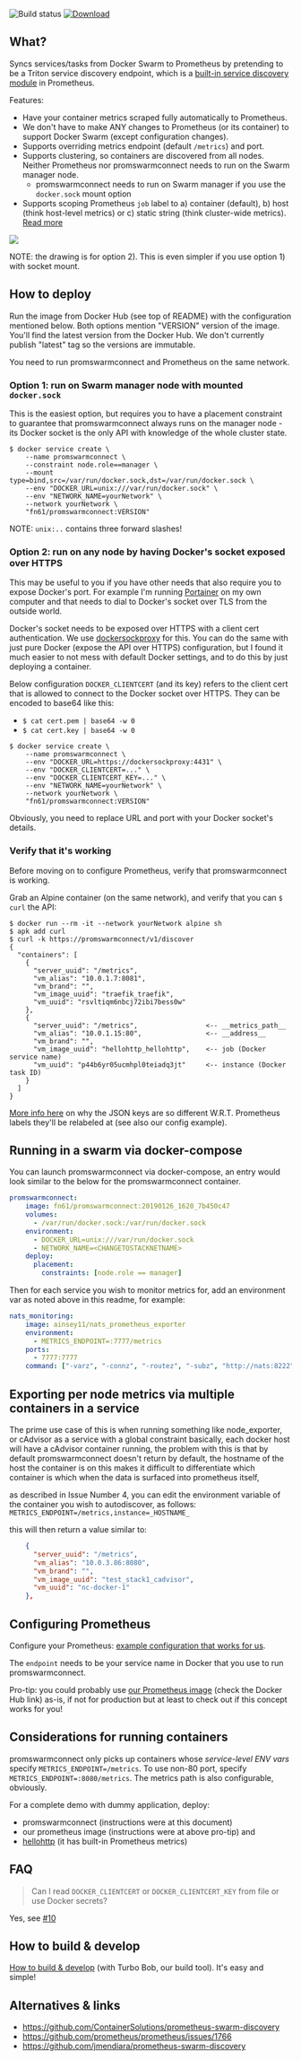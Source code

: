 ![Build status](https://github.com/function61/promswarmconnect/workflows/Build/badge.svg)
[![Download](https://img.shields.io/docker/pulls/fn61/promswarmconnect.svg?style=for-the-badge)](https://hub.docker.com/r/fn61/promswarmconnect/)

What?
-----

Syncs services/tasks from Docker Swarm to Prometheus by pretending to be a Triton service
discovery endpoint, which is a
[built-in service discovery module](https://github.com/prometheus/prometheus/tree/master/discovery/triton)
in Prometheus.

Features:

- Have your container metrics scraped fully automatically to Prometheus.
- We don't have to make ANY changes to Prometheus (or its container) to support Docker
  Swarm (except configuration changes).
- Supports overriding metrics endpoint (default `/metrics`) and port.
- Supports clustering, so containers are discovered from all nodes. Neither Prometheus
  nor promswarmconnect needs to run on the Swarm manager node.
    * promswarmconnect needs to run on Swarm manager if you use the `docker.sock` mount option
- Supports scoping Prometheus `job` label to a) container (default), b) host (think host-level
  metrics) or c) static string (think cluster-wide metrics).
  [Read more](https://github.com/function61/promswarmconnect/blob/ecc947d4aa6b29bb4595929d2bc23b1ec7bd5e9e/cmd/promswarmconnect/main.go#L173)

![](docs/architecture.png)

NOTE: the drawing is for option 2). This is even simpler if you use option 1) with socket mount.


How to deploy
-------------

Run the image from Docker Hub (see top of README) with the configuration mentioned below.
Both options mention "VERSION" version of the image. You'll find the latest version from
the Docker Hub. We don't currently publish "latest" tag so the versions are immutable.

You need to run promswarmconnect and Prometheus on the same network.

### Option 1: run on Swarm manager node with mounted `docker.sock`

This is the easiest option, but requires you to have a placement constraint to guarantee
that promswarmconnect always runs on the manager node - its Docker socket is the only API
with knowledge of the whole cluster state.

```
$ docker service create \
	--name promswarmconnect \
	--constraint node.role==manager \
	--mount type=bind,src=/var/run/docker.sock,dst=/var/run/docker.sock \
	--env "DOCKER_URL=unix:///var/run/docker.sock" \
	--env "NETWORK_NAME=yourNetwork" \
	--network yourNetwork \
	"fn61/promswarmconnect:VERSION"
```

NOTE: `unix:..` contains three forward slashes!


### Option 2: run on any node by having Docker's socket exposed over HTTPS

This may be useful to you if you have other needs that also require you to expose Docker's
port. For example I'm running [Portainer](https://www.portainer.io/) on my own computer
and that needs to dial to Docker's socket over TLS from the outside world.

Docker's socket needs to be exposed over HTTPS with a client cert authentication. We use
[dockersockproxy](https://github.com/function61/dockersockproxy) for this. You can do the
same with just pure Docker (expose the API over HTTPS) configuration, but I found it much
easier to not mess with default Docker settings, and to do this by just deploying a container.

Below configuration `DOCKER_CLIENTCERT` (and its key) refers to the client cert that is allowed to
connect to the Docker socket over HTTPS. They can be encoded to base64 like this:

- `$ cat cert.pem | base64 -w 0`
- `$ cat cert.key | base64 -w 0`

```
$ docker service create \
	--name promswarmconnect \
	--env "DOCKER_URL=https://dockersockproxy:4431" \
	--env "DOCKER_CLIENTCERT=..." \
	--env "DOCKER_CLIENTCERT_KEY=..." \
	--env "NETWORK_NAME=yourNetwork" \
	--network yourNetwork \
	"fn61/promswarmconnect:VERSION"
```

Obviously, you need to replace URL and port with your Docker socket's details.

### Verify that it's working

Before moving on to configure Prometheus, verify that promswarmconnect is working.

Grab an Alpine container (on the same network), and verify that you can `$ curl` the API:

```
$ docker run --rm -it --network yourNetwork alpine sh
$ apk add curl
$ curl -k https://promswarmconnect/v1/discover
{
  "containers": [
    {
      "server_uuid": "/metrics",
      "vm_alias": "10.0.1.7:8081",
      "vm_brand": "",
      "vm_image_uuid": "traefik_traefik",
      "vm_uuid": "rsvltiqm6nbcj72ibi7bess0w"
    },
    {
      "server_uuid": "/metrics",                 <-- __metrics_path__
      "vm_alias": "10.0.1.15:80",                <-- __address__
      "vm_brand": "",
      "vm_image_uuid": "hellohttp_hellohttp",    <-- job (Docker service name)
      "vm_uuid": "p44b6yr05ucmhpl0teiadq3jt"     <-- instance (Docker task ID)
    }
  ]
}
```

[More info here](https://github.com/function61/promswarmconnect/blob/ecc947d4aa6b29bb4595929d2bc23b1ec7bd5e9e/cmd/promswarmconnect/main.go#L207)
on why the JSON keys are so different W.R.T. Prometheus labels they'll be relabeled at
(see also our config example).


Running in a swarm via docker-compose
----------------------------------------

You can launch promswarmconnect via docker-compose, an entry would look similar to the below for the promswarmconnect container.
```yaml
promswarmconnect:
    image: fn61/promswarmconnect:20190126_1620_7b450c47
    volumes:
      - /var/run/docker.sock:/var/run/docker.sock
    environment:
      - DOCKER_URL=unix:///var/run/docker.sock
      - NETWORK_NAME=<CHANGETOSTACKNETNAME>
    deploy:
      placement:
        constraints: [node.role == manager]

```

Then for each service you wish to monitor metrics for, add an environment var as noted above in this readme, for example:
```yaml
nats_monitoring:
    image: ainsey11/nats_prometheus_exporter
    environment:
      - METRICS_ENDPOINT=:7777/metrics
    ports:
      - 7777:7777
    command: ["-varz", "-connz", "-routez", "-subz", "http://nats:8222"]

```

Exporting per node metrics via multiple containers in a service
--------------------------------------------------------------

The prime use case of this is when running something like node_exporter, or cAdvisor as a service with a global constraint
basically, each docker host will have a cAdvisor container running, the problem with this is that by default promswarmconnect doesn't return by default, the hostname of the host the container is on
this makes it difficult to differentiate which container is which when the data is surfaced into prometheus itself,

as described in Issue Number 4, you can edit the environment variable of the container you wish to autodiscover, as follows:
``` METRICS_ENDPOINT=/metrics,instance=_HOSTNAME_ ```

this will then return a value similar to:

```json
    {
      "server_uuid": "/metrics",
      "vm_alias": "10.0.3.86:8080",
      "vm_brand": "",
      "vm_image_uuid": "test_stack1_cadvisor",
      "vm_uuid": "nc-docker-1"
    },

```


Configuring Prometheus
----------------------

Configure your Prometheus:
[example configuration that works for us](https://github.com/function61/prometheus-conf/blob/master/prometheus.yml).

The `endpoint` needs to be your service name in Docker that you use to run promswarmconnect.

Pro-tip: you could probably use
[our Prometheus image](https://github.com/function61/prometheus-conf) (check the Docker
Hub link) as-is, if not for production but at least to check out if this concept works for
you!


Considerations for running containers
-------------------------------------

promswarmconnect only picks up containers whose *service-level ENV vars* specify
`METRICS_ENDPOINT=/metrics`. To use non-80 port, specify `METRICS_ENDPOINT=:8080/metrics`.
The metrics path is also configurable, obviously.

For a complete demo with dummy application, deploy:

- promswarmconnect (instructions were at this document)
- our prometheus image (instructions were at above pro-tip) and
- [hellohttp](https://github.com/joonas-fi/hellohttp) (it has built-in Prometheus metrics)


FAQ
---

> Can I read `DOCKER_CLIENTCERT` or `DOCKER_CLIENTCERT_KEY` from file or use Docker secrets?

Yes, see [#10](https://github.com/function61/promswarmconnect/issues/10)


How to build & develop
----------------------

[How to build & develop](https://github.com/function61/turbobob/blob/master/docs/external-how-to-build-and-dev.md)
(with Turbo Bob, our build tool). It's easy and simple!


Alternatives & links
--------------------

- https://github.com/ContainerSolutions/prometheus-swarm-discovery
- https://github.com/prometheus/prometheus/issues/1766
- https://github.com/jmendiara/prometheus-swarm-discovery
